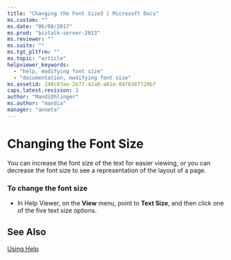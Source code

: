 ```yaml
---
title: "Changing the Font Size3 | Microsoft Docs"
ms.custom: ""
ms.date: "06/08/2017"
ms.prod: "biztalk-server-2013"
ms.reviewer: ""
ms.suite: ""
ms.tgt_pltfrm: ""
ms.topic: "article"
helpviewer_keywords: 
  - "help, modifying font size"
  - "documentation, modifying font size"
ms.assetid: 248c87ee-2e77-42a0-a81e-84f638f720b7
caps.latest.revision: 3
author: "MandiOhlinger"
ms.author: "mandia"
manager: "anneta"
---
```

# Changing the Font Size
You can increase the font size of the text for easier viewing, or you can decrease the font size to see a representation of the layout of a page.  
  
### To change the font size  
  
-   In Help Viewer, on the **View** menu, point to **Text Size**, and then click one of the five text size options.  
  
## See Also  
 [Using Help](../../adapters-and-accelerators/accelerator-rosettanet/using-help1.md)